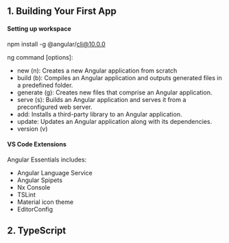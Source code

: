 ## 1. Building Your First App

#### Setting up workspace

npm install -g @angular/cli@10.0.0

ng command [options]: 

- new (n): Creates a new Angular application from scratch
- build (b): Compiles an Angular application and outputs generated files in a predefined folder.
- generate (g): Creates new files that comprise an Angular application.
- serve (s): Builds an Angular application and serves it from a preconfigured web server.
- add: Installs a third-party library to an Angular application.
- update: Updates an Angular application along with its dependencies.
- version (v)

#### VS Code Extensions

Angular Essentials includes:

- Angular Language Service
- Angular Spipets
- Nx Console
- TSLint
- Material icon theme
- EditorConfig

## 2. TypeScript
